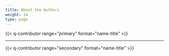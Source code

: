 ```yaml
---
title: About the Authors
weight: 14
type: page
---
```


{{< q-contributor range="primary" format="name-title" >}}

---

{{< q-contributor range="secondary" format="name-title" >}}
